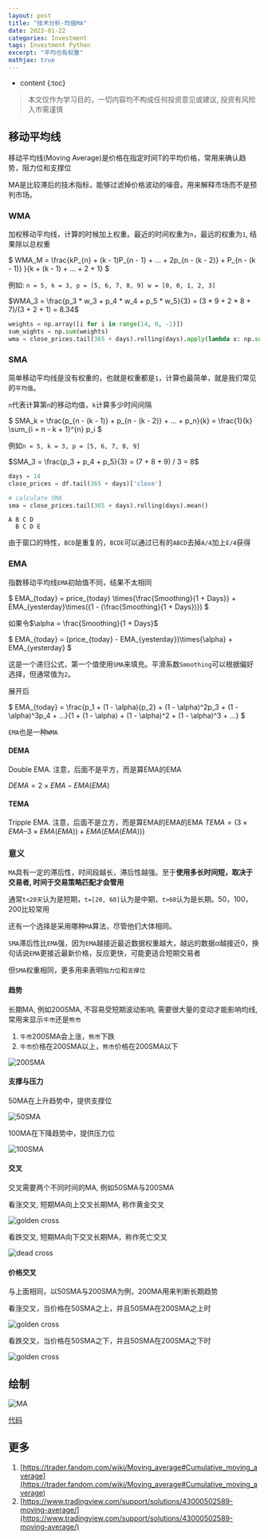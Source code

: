 ```yaml
---
layout: post
title: "技术分析-均值MA"
date: 2023-01-22
categories: Investment
tags: Investment Python
excerpt: "平均也有权重"
mathjax: true
---
```


* content
{:toc}

> 本文仅作为学习目的，一切内容均不构成任何投资意见或建议, 投资有风险入市需谨慎

## 移动平均线

移动平均线(Moving Average)是价格在指定时间T的平均价格，常用来确认趋势，阻力位和支撑位

MA是比较滞后的技术指标，能够过滤掉价格波动的噪音。用来解释市场而不是预判市场。

### WMA

加权移动平均线，计算的时候加上权重。最近的时间权重为`n`，最远的权重为`1`, 结果除以总权重

$
WMA_M = \frac{kP_{n} + (k - 1)P_{n - 1} + ... + 2p_{n - (k - 2)} + P_{n - (k - 1)} }{k + (k - 1) + ... + 2 + 1}
$

例如: `n = 5, k = 3, p = [5, 6, 7, 8, 9] w = [0, 0, 1, 2, 3]`

$WMA_3 = \frac{p_3 * w_3 + p_4 * w_4 + p_5 * w_5}{3} = (3 * 9 + 2 * 8 + 7)/(3 + 2 + 1) = 8.34$

```python
weights = np.array([i for i in range(14, 0, -1)])
sum_wights = np.sum(weights)
wma = close_prices.tail(365 + days).rolling(days).apply(lambda x: np.sum(x * weights) / sum_wights)
```

### SMA

简单移动平均线是没有权重的，也就是权重都是`1`，计算也最简单，就是我们常见的`平均值`。

`n`代表计算第`n`的移动均值，`k`计算多少时间间隔

$
SMA_k = \frac{p_{n - (k - 1)} + p_{n - (k - 2)} + ... + p_n}{k} = \frac{1}{k} \sum_{i = n - k + 1}^{n} p_i
$

例如`n = 5, k = 3, p = [5, 6, 7, 8, 9]`

$SMA_3 = \frac{p_3 + p_4 + p_5}{3} = (7 + 8 + 9) / 3 = 8$

```python
days = 14
close_prices = df.tail(365 + days)['close']

# calculate SMA
sma = close_prices.tail(365 + days).rolling(days).mean()
```

```
A B C D
  B C D E
```

由于窗口的特性，`BCD`是重复的，`BCDE`可以通过已有的`ABCD`去掉`A/4`加上`E/4`获得

### EMA

指数移动平均线`EMA`初始值不同，结果不太相同

$
EMA_{today} = price_{today} \times{\frac{Smoothing}{1 + Days}} + EMA_{yesterday}\times({1 - (\frac{Smoothing}{1 + Days})})
$

如果令$\alpha = \frac{Smoothing}{1 + Days}$

$
EMA_{today} = (price_{today} - EMA_{yesterday})\times{\alpha} + EMA_{yesterday}
$

这是一个递归公式，第一个值使用`SMA`来填充。平滑系数`Smoothing`可以根据偏好选择，但通常值为`2`。

展开后

$
EMA_{today} = \frac{p_1 + (1 - \alpha){p_2} + (1 - \alpha)^2p_3 + (1 - \alpha)^3p_4 + ...}{1 + (1 - \alpha) + (1 - \alpha)^2 + (1 - \alpha)^3 + ...}
$

`EMA`也是一种`WMA`

#### DEMA

Double EMA. 注意，后面不是平方，而是算EMA的EMA

$DEMA = 2\times{EMA} - EMA(EMA)$

#### TEMA

Tripple EMA. 注意，后面不是立方，而是算EMA的EMA的EMA
$TEMA = (3\times{EMA} – 3\times{EMA(EMA)}) + EMA(EMA(EMA)))$

### 意义

`MA`具有一定的滞后性，时间段越长，滞后性越强。至于**使用多长时间短，取决于交易者, 时间于交易策略匹配才会管用**

通常`t<20天`认为是短期，`t=[20, 60]`认为是中期，`t>60`认为是长期。50，100，200比较常用

还有一个选择是采用哪种`MA`算法，尽管他们大体相同。

`SMA`滞后性比`EMA`强，因为`EMA`越接近最近数据权重越大，越远的数据$\alpha$越接近0，换句话说`EMA`更接近最新价格，反应更快，可能更适合短期交易者

但`SMA`权重相同，更多用来表明`阻力位`和`支撑位`

#### 趋势

长期MA, 例如200SMA, 不容易受短期波动影响, 需要很大量的变动才能影响均线, 常用来显示`牛市`还是`熊市`

1. `牛市`200SMA会上涨，`熊市`下跌
2. `牛市`价格在200SMA以上，`熊市`价格在200SMA以下

![200SMA]({{site.static}}/images/investment-200-sma.png)

#### 支撑与压力

50MA在上升趋势中，提供支撑位

![50SMA]({{site.static}}/images/investment-50-sma-support.png)

100MA在下降趋势中，提供压力位

![100SMA]({{site.static}}/images/investment-100-sma-resistance.png)

#### 交叉

交叉需要两个不同时间的MA, 例如50SMA与200SMA

看涨交叉, 短期MA向上交叉长期MA, 称作黄金交叉

![golden cross]({{site.static}}/images/investment-sma-golen-cross.png)

看跌交叉, 短期MA向下交叉长期MA，称作死亡交叉

![dead cross]({{site.static}}/images/investment-sma-dead-cross.png)


#### 价格交叉

与上面相同，以50SMA与200SMA为例，200MA用来判断长期趋势

看涨交叉，当价格在50SMA之上，并且50SMA在200SMA之上时

![golden cross]({{site.static}}/images/investment-sma-bullish-cross.png)

看跌交叉，当价格在50SMA之下，并且50SMA在200SMA之下时

![golden cross]({{site.static}}/images/investment-sma-bearish-cross.png)

## 绘制

![MA]({{site.static}}/images/investment-lesson-03.png)

[代码](https://github.com/geemaple/learning/blob/main/learn_analysis/lesson-03-ma.py)

## 更多

1. [https://trader.fandom.com/wiki/Moving_average#Cumulative_moving_average](https://trader.fandom.com/wiki/Moving_average#Cumulative_moving_average)
2. [https://www.tradingview.com/support/solutions/43000502589-moving-average/](https://www.tradingview.com/support/solutions/43000502589-moving-average/)
